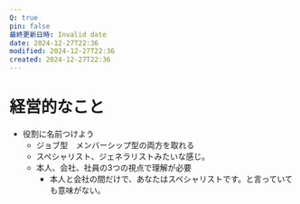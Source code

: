 ```yaml
---
Q: true
pin: false
最終更新日時: Invalid date
date: 2024-12-27T22:36
modified: 2024-12-27T22:36
created: 2024-12-27T22:36
---
```

# 経営的なこと

- 役割に名前つけよう
    - ジョブ型　メンバーシップ型の両方を取れる
    - スペシャリスト、ジェネラリストみたいな感じ。
    - 本人、会社、社員の3つの視点で理解が必要
        - 本人と会社の間だけで、あなたはスペシャリストです。と言っていても意味がない。
